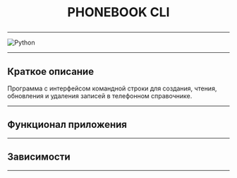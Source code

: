# <p align="center">PHONEBOOK CLI</p>
___

![Python](https://img.shields.io/badge/python-3.8-blue?logo=python&logoColor=FFE873)
___
## Краткое описание
Программа с интерфейсом командной строки для создания, чтения, обновления и удаления записей в телефонном справочнике.
___
## Функционал приложения

___
## Зависимости

___

